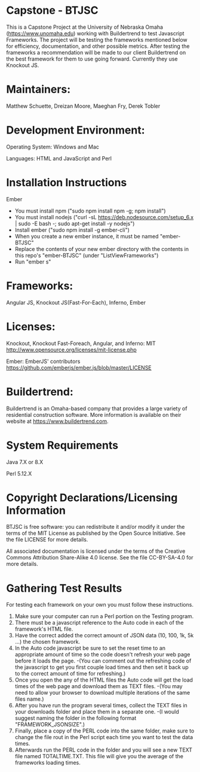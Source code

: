 # Capstone - BTJSC
This is a Capstone Project at the University of Nebraska Omaha (https://www.unomaha.edu) working with Buildertrend to test Javascript Frameworks.
The project will be testing the frameworks mentioned below for efficiency, documentation, and other possible metrics.
After testing the frameworks a recommendation will be made to our client Buildertrend on the best framework for them to use going forward. Currently they use Knockout JS.

# Maintainers: 
Matthew Schuette, Dreizan Moore, Maeghan Fry, Derek Tobler

# Development Environment:
Operating System: Windows and Mac

Languages: HTML and JavaScript and Perl

# Installation Instructions
Ember
- You must install npm ("sudo npm install npm -g; npm install")
- You must install nodejs ("curl -sL https://deb.nodesource.com/setup_6.x | sudo -E bash -; sudo apt-get install -y nodejs")
- Install ember ("sudo npm install -g ember-cli")
- When you create a new ember instance, it must be named "ember-BTJSC"
- Replace the contents of your new ember directory with the contents in this repo's "ember-BTJSC" (under "ListViewFrameworks")
- Run "ember s"

# Frameworks:
Angular JS, Knockout JS(Fast-For-Each), Inferno, Ember

# Licenses:
Knockout, Knockout Fast-Foreach, Angular, and Inferno: MIT http://www.opensource.org/licenses/mit-license.php

Ember: EmberJS' contributors https://github.com/emberjs/ember.js/blob/master/LICENSE

# Buildertrend:
Buildertrend is an Omaha-based company that provides a large variety of residential construction software. More information is available on their website at https://www.buildertrend.com.

# System Requirements
Java 7.X or 8.X

Perl 5.12.X

# Copyright Declarations/Licensing Information
BTJSC is free software: you can redistribute it and/or modify it under the terms of the MIT License as published by the Open Source Initiative. See the file LICENSE for more details.

All associated documentation is licensed under the terms of the Creative Commons Attribution Share-Alike 4.0 license. See the file CC-BY-SA-4.0 for more details.

# Gathering Test Results
For testing each framework on your own you must follow these instructions. 
1. Make sure your computer can run a Perl portion on the Testing program.
2. There must be a javascript reference to the Auto code in each of the framework's HTML file.
3. Have the correct added the correct amount of JSON data (10, 100, 1k, 5k ...) the chosen framework.
4. In the Auto code javascript be sure to set the reset time to an appropriate amount of time so the code doesn't refresh your web page before it loads the page.
  -(You can comment out the refreshing code of the javascript to get you first couple load times and then set it back up to the correct amount of time for refreshing.)
5. Once you open the any of the HTML files the Auto code will get the load times of the web page and download them as TEXT files.
  -(You may need to allow your browser to download multiple iterations of the same files name.)
6. After you have run the program several times, collect the TEXT files in your downloads folder and place them in a separate one. 
  -(I would suggest naming the folder in the following format "FRAMEWORK_JSONSIZE".)
7. Finally, place a copy of the PERL code into the same folder, make sure to change the file rout in the Perl script each time you want to test the data times.
8. Afterwards run the PERL code in the folder and you will see a new TEXT file named TOTALTIME.TXT. This file will give you the average of the frameworks loading times.

